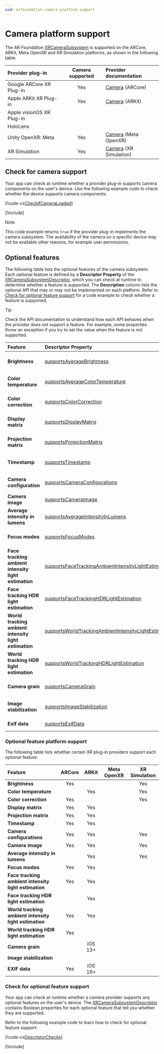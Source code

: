 ```yaml
---
uid: arfoundation-camera-platform-support
---
```

# Camera platform support

The AR Foundation [XRCameraSubsystem](xref:UnityEngine.XR.ARSubsystems.XRCameraSubsystem) is supported on the ARCore, ARKit, Meta OpenXR and XR Simulation platforms, as shown in the following table:

| Provider plug-in | Camera supported | Provider documentation |
| :--------------- | :-----------------------: | :--------------------- |
| Google ARCore XR Plug-in | Yes | [Camera](xref:arcore-camera) (ARCore) |
| Apple ARKit XR Plug-in | Yes | [Camera](xref:arkit-camera) (ARKit) |
| Apple visionOS XR Plug-in | | |
| HoloLens | | |
| Unity OpenXR: Meta | Yes | [Camera](xref:meta-openxr-camera) (Meta OpenXR) |
| XR Simulation | Yes | [Camera](xref:arfoundation-simulation-camera) (XR Simulation) |

## Check for camera support

Your app can check at runtime whether a provider plug-in supports camera components on the user's device. Use the following example code to check whether the device supports camera components:

[!code-cs[CheckIfCameraLoaded](../../../Tests/CodeSamples/LoaderUtilitySamples.cs#CheckIfCameraLoaded)]

[!include[](../../snippets/initialization.md)]

> [!NOTE]
> This code example returns `true` if the provider plug-in implements the camera subsystem. The availability of the camera on a specific device may not be available other reasons, for example user permissions.

## Optional features

The following table lists the optional features of the camera subsystem. Each optional feature is defined by a **Descriptor Property** of the [XRCameraSubsystemDescriptor](xref:UnityEngine.XR.ARSubsystems.XRCameraSubsystemDescriptor), which you can check at runtime to determine whether a feature is supported. The **Description** column lists the optional API that may or may not be implemented on each platform. Refer to [Check for optional feature support](#check-feature-support) for a code example to check whether a feature is supported. 

> [!TIP]
> Check the API documentation to understand how each API behaves when the provider does not support a feature. For example, some properties throw an exception if you try to set the value when the feature is not supported.

| Feature | Descriptor Property | Description |
| :------ | :--------------- | :----------------- |
| **Brightness** | [supportsAverageBrightness](xref:UnityEngine.XR.ARSubsystems.XRCameraSubsystemDescriptor.supportsAverageBrightness) | Indicates whether the provider implementation can provide a value for [XRCameraFrame.averageBrightness](xref:UnityEngine.XR.ARSubsystems.XRCameraFrame.averageBrightness). |
| **Color temperature** | [supportsAverageColorTemperature](xref:UnityEngine.XR.ARSubsystems.XRCameraSubsystemDescriptor.supportsAverageColorTemperature) | Indicates whether the provider implementation can provide a value for [XRCameraFrame.averageColorTemperature](xref:UnityEngine.XR.ARSubsystems.XRCameraFrame.averageColorTemperature). |
| **Color correction** | [supportsColorCorrection](xref:UnityEngine.XR.ARSubsystems.XRCameraSubsystemDescriptor.supportsColorCorrection) | Indicates whether the provider implementation can provide a value for [XRCameraFrame.colorCorrection](xref:UnityEngine.XR.ARSubsystems.XRCameraFrame.colorCorrection). |
| **Display matrix** | [supportsDisplayMatrix](xref:UnityEngine.XR.ARSubsystems.XRCameraSubsystemDescriptor.supportsDisplayMatrix) | Indicates whether the provider implementation can provide a value for [XRCameraFrame.displayMatrix](xref:UnityEngine.XR.ARSubsystems.XRCameraFrame.displayMatrix). |
| **Projection matrix** | [supportsProjectionMatrix](xref:UnityEngine.XR.ARSubsystems.XRCameraSubsystemDescriptor.supportsProjectionMatrix) | Indicates whether the provider implementation can provide a value for [XRCameraFrame.projectionMatrix](xref:UnityEngine.XR.ARSubsystems.XRCameraFrame.projectionMatrix). |
| **Timestamp** | [supportsTimestamp](xref:UnityEngine.XR.ARSubsystems.XRCameraSubsystemDescriptor.supportsTimestamp) | Indicates whether the provider implementation can provide a value for [XRCameraFrame.timestampNs](xref:UnityEngine.XR.ARSubsystems.XRCameraFrame.timestampNs). |
| **Camera configuration** | [supportsCameraConfigurations](xref:UnityEngine.XR.ARSubsystems.XRCameraSubsystemDescriptor.supportsCameraConfigurations) | Indicates whether the provider implementation supports [camera configurations](xref:UnityEngine.XR.ARSubsystems.XRCameraConfiguration). |
| **Camera image** | [supportsCameraImage](xref:UnityEngine.XR.ARSubsystems.XRCameraSubsystemDescriptor.supportsCameraImage) | Indicates whether the provider implementation can provide camera images. |
| **Average intensity in lumens** | [supportsAverageIntensityInLumens](xref:UnityEngine.XR.ARSubsystems.XRCameraSubsystemDescriptor.supportsAverageIntensityInLumens) | Indicates whether the provider implementation can provide a value for [XRCameraFrame.averageIntensityInLumens](xref:UnityEngine.XR.ARSubsystems.XRCameraFrame.averageIntensityInLumens). |
| **Focus modes** | [supportsFocusModes](xref:UnityEngine.XR.ARSubsystems.XRCameraSubsystemDescriptor.supportsFocusModes) | Indicates whether the provider implementation supports the ability to set the camera's [focus mode](xref:UnityEngine.XR.ARSubsystems.CameraFocusMode). |
| **Face tracking ambient intensity light estimation** | [supportsFaceTrackingAmbientIntensityLightEstimation](xref:UnityEngine.XR.ARSubsystems.XRCameraSubsystemDescriptor.supportsFaceTrackingAmbientIntensityLightEstimation) | Indicates whether the provider implementation supports ambient intensity light estimation while face tracking is enabled.  |
| **Face tracking HDR light estimation** | [supportsFaceTrackingHDRLightEstimation](xref:UnityEngine.XR.ARSubsystems.XRCameraSubsystemDescriptor.supportsFaceTrackingHDRLightEstimation) | Indicates whether the provider implementation supports HDR light estimation while face tracking is enabled. |
| **World tracking ambient intensity light estimation** | [supportsWorldTrackingAmbientIntensityLightEstimation](xref:UnityEngine.XR.ARSubsystems.XRCameraSubsystemDescriptor.supportsWorldTrackingAmbientIntensityLightEstimation) | Indicates whether the provider implementation supports ambient intensity light estimation while world tracking.  |
| **World tracking HDR light estimation** | [supportsWorldTrackingHDRLightEstimation](xref:UnityEngine.XR.ARSubsystems.XRCameraSubsystemDescriptor.supportsWorldTrackingHDRLightEstimation) | Indicates whether the provider implementation supports HDR light estimation while world tracking. |
| **Camera grain** | [supportsCameraGrain](xref:UnityEngine.XR.ARSubsystems.XRCameraSubsystemDescriptor.supportsCameraGrain) | Indicates whether the provider implementation can provide a value for [XRCameraFrame.cameraGrain](xref:UnityEngine.XR.ARSubsystems.XRCameraFrame.cameraGrain). |
| **Image stabilization** | [supportsImageStabilization](xref:UnityEngine.XR.ARSubsystems.XRCameraSubsystemDescriptor.supportsImageStabilization) | Indicates whether the provider implementation supports the ability to set the camera's [Image Stabilization mode](xref:UnityEngine.XR.ARSubsystems.Feature.ImageStabilization). |
| **Exif data** | [supportsExifData](xref:UnityEngine.XR.ARSubsystems.XRCameraSubsystemDescriptor.supportsExifData) | Indicates whether the provider implementation supports [EXIF data](xref:UnityEngine.XR.ARSubsystems.XRCameraFrameExifData). |

### Optional feature platform support

The following table lists whether certain XR plug-in providers support each optional feature.

| Feature | ARCore | ARKit | Meta OpenXR | XR Simulation |
| :------ | :----: | :---: | :---------: | :-----------: |
| **Brightness** | Yes | | | Yes |
| **Color temperature** | | Yes | | Yes |
| **Color correction** | Yes | | | Yes |
| **Display matrix** | Yes | Yes | | |
| **Projection matrix** | Yes | Yes | | |
| **Timestamp** | Yes | Yes | | |
| **Camera configurations** | Yes | Yes | | Yes |
| **Camera image** | Yes | Yes | | Yes |
| **Average intensity in lumens** | | Yes | | Yes |
| **Focus modes** | Yes | Yes | | |
| **Face tracking ambient intensity light estimation** | Yes | Yes | | |
| **Face tracking HDR light estimation** | | Yes | | |
| **World tracking ambient intensity light estimation** | Yes | Yes | | |
| **World tracking HDR light estimation** | Yes | | | |
| **Camera grain**  | | iOS 13+ | | |
| **Image stabilization** | | | | |
| **EXIF data** | Yes | iOS 16+ | | |

<a id="check-feature-support"></a>

### Check for optional feature support

Your app can check at runtime whether a camera provider supports any optional features on the user's device. The [XRCameraSubsystemDescriptor](xref:UnityEngine.XR.ARSubsystems.XRCameraSubsystemDescriptor) contains Boolean properties for each optional feature that tell you whether they are supported.

Refer to the following example code to learn how to check for optional feature support:

[!code-cs[DescriptorChecks](../../../Tests/CodeSamples/ARCameraManagerSamples.cs#DescriptorChecks)]

[!include[](../../snippets/apple-arkit-trademark.md)]